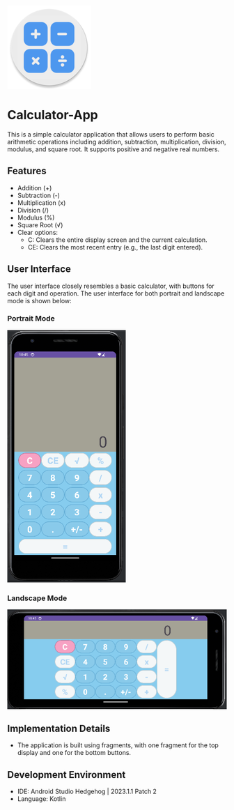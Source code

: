 ![Logo](app/src/main/res/mipmap-xxxhdpi/ic_launcher_round.webp)

# Calculator-App
This is a simple calculator application that allows users to perform basic arithmetic operations including addition, subtraction, multiplication, division, modulus, and square root. It supports positive and negative real numbers.

## Features
- Addition (+)
- Subtraction (-)
- Multiplication (x)
- Division (/)
- Modulus (%)
- Square Root (√)
- Clear options:
  - C: Clears the entire display screen and the current calculation.
  - CE: Clears the most recent entry (e.g., the last digit entered).

## User Interface
The user interface closely resembles a basic calculator, with buttons for each digit and operation. The user interface for both portrait and landscape mode is shown below:

### Portrait Mode
![Screenshot](assets/screenshot_portrait_mode.png)

### Landscape Mode
![Screenshot](assets/screenshot_landscape_mode.png)

## Implementation Details
- The application is built using fragments, with one fragment for the top display and one for the bottom buttons.

## Development Environment
- IDE: Android Studio Hedgehog | 2023.1.1 Patch 2
- Language: Kotlin
